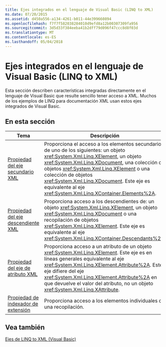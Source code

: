 ```yaml
---
title: Ejes integrados en el lenguaje de Visual Basic (LINQ to XML)
ms.date: 07/20/2015
ms.assetid: d450a556-a134-4261-b011-44e399660894
ms.openlocfilehash: f7f7f582038284010d9efd8a12b00307309fa956
ms.sourcegitcommit: 3d5d33f384eeba41b2dff79d096f47ccc8d8f03d
ms.translationtype: MT
ms.contentlocale: es-ES
ms.lasthandoff: 05/04/2018
---
```

# <a name="language-integrated-axes-in-visual-basic-linq-to-xml"></a>Ejes integrados en el lenguaje de Visual Basic (LINQ to XML)
Esta sección describen características integradas directamente en el lenguaje de Visual Basic que resulte sencillo tener acceso a XML. Muchos de los ejemplos de LINQ para documentación XML usan estos ejes integrados de Visual Basic.  
  
## <a name="in-this-section"></a>En esta sección  
  
|Tema|Descripción|  
|-----------|-----------------|  
|[Propiedad del eje secundario XML](../../../../visual-basic/language-reference/xml-axis/xml-child-axis-property.md)|Proporciona el acceso a los elementos secundarios de uno de los siguientes: un objeto <xref:System.Xml.Linq.XElement>, un objeto <xref:System.Xml.Linq.XDocument>, una colección de objetos <xref:System.Xml.Linq.XElement> o una colección de objetos <xref:System.Xml.Linq.XDocument>. Este eje es equivalente al eje <xref:System.Xml.Linq.XContainer.Elements%2A>.|  
|[Propiedad del eje descendiente XML](../../../../visual-basic/language-reference/xml-axis/xml-descendant-axis-property.md)|Proporciona acceso a los descendientes de: un objeto <xref:System.Xml.Linq.XElement>, un objeto <xref:System.Xml.Linq.XDocument> o una recopilación de objetos <xref:System.Xml.Linq.XElement>. Este eje es equivalente al eje <xref:System.Xml.Linq.XContainer.Descendants%2A>.|  
|[Propiedad del eje de atributo XML](../../../../visual-basic/language-reference/xml-axis/xml-attribute-axis-property.md)|Proporciona acceso a un atributo de un objeto <xref:System.Xml.Linq.XElement>. Este eje es en líneas generales equivalente al eje <xref:System.Xml.Linq.XElement.Attribute%2A>. Este eje difiere del eje <xref:System.Xml.Linq.XElement.Attribute%2A> en que devuelve el valor del atributo, no un objeto <xref:System.Xml.Linq.XAttribute>.|  
|[Propiedad de indexador de extensión](../../../../visual-basic/language-reference/xml-axis/extension-indexer-property.md)|Proporciona acceso a los elementos individuales de una recopilación.|  
  
## <a name="see-also"></a>Vea también  
 [Ejes de LINQ to XML (Visual Basic)](../../../../visual-basic/programming-guide/concepts/linq/linq-to-xml-axes.md)
